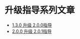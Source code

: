 # 升级指导系列文章

* [1.3.0 升级 2.0.0指导](upgrading/1_3_0T2_0_0.md)
* [2.0.0 升级 2.0.1指导](upgrading/2_0_0T2_0_1.md)
